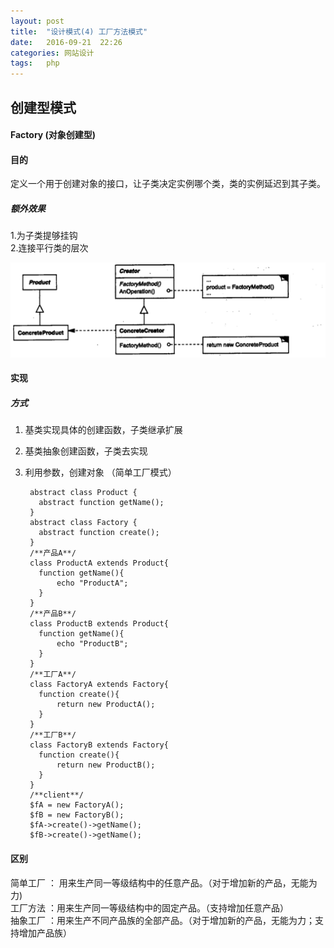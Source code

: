 ```yaml
---
layout: post
title:  "设计模式(4) 工厂方法模式"
date:   2016-09-21  22:26
categories: 网站设计
tags:   php
---
```



## 创建型模式


#### Factory (对象创建型)

#### 目的

定义一个用于创建对象的接口，让子类决定实例哪个类，类的实例延迟到其子类。

##### 额外效果

1.为子类提够挂钩  
2.连接平行类的层次

![Builder](/images/design_patterns/factoryBuilder.png)


#### 实现

##### 方式

1. 基类实现具体的创建函数，子类继承扩展
2. 基类抽象创建函数，子类去实现
3. 利用参数，创建对象  （简单工厂模式）


        abstract class Product {
          abstract function getName();
        }
        abstract class Factory {
          abstract function create();
        }
        /**产品A**/
        class ProductA extends Product{
          function getName(){
              echo "ProductA";
          }
        }
        /**产品B**/
        class ProductB extends Product{
          function getName(){
              echo "ProductB";
          }
        }
        /**工厂A**/
        class FactoryA extends Factory{
          function create(){
              return new ProductA();
          }
        }
        /**工厂B**/
        class FactoryB extends Factory{
          function create(){
              return new ProductB();
          }
        }
        /**client**/
        $fA = new FactoryA();
        $fB = new FactoryB();
        $fA->create()->getName();
        $fB->create()->getName();

#### 区别

简单工厂 ： 用来生产同一等级结构中的任意产品。（对于增加新的产品，无能为力)   
工厂方法 ：用来生产同一等级结构中的固定产品。（支持增加任意产品）        
抽象工厂 ：用来生产不同产品族的全部产品。（对于增加新的产品，无能为力；支持增加产品族）     










